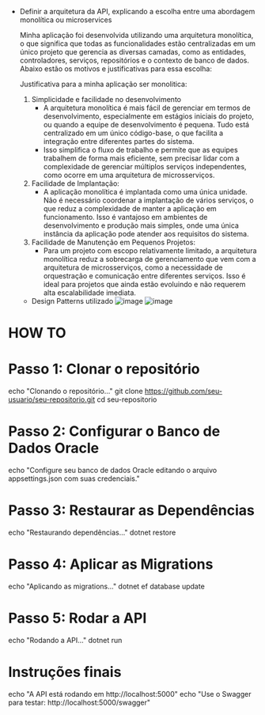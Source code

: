 - Definir a arquitetura da API, explicando a escolha entre uma abordagem monolítica ou microservices

  Minha aplicação foi desenvolvida utilizando uma arquitetura monolítica, o que significa que todas as funcionalidades estão centralizadas em um único projeto que gerencia as diversas camadas, como as entidades, controladores, serviços, repositórios e o contexto de banco de dados. Abaixo estão os motivos e justificativas para essa escolha:

  Justificativa para a minha aplicação ser monolitica:
  1. Simplicidade e facilidade no desenvolvimento
     * A arquitetura monolítica é mais fácil de gerenciar em termos de desenvolvimento, especialmente em estágios iniciais do projeto, ou quando a equipe de desenvolvimento é pequena. Tudo está centralizado em um único código-base, o que facilita a integração entre diferentes partes do sistema.
     * Isso simplifica o fluxo de trabalho e permite que as equipes trabalhem de forma mais eficiente, sem precisar lidar com a complexidade de gerenciar múltiplos serviços independentes, como ocorre em uma arquitetura de microsserviços.
  2. Facilidade de Implantação:
     * A aplicação monolítica é implantada como uma única unidade. Não é necessário coordenar a implantação de vários serviços, o que reduz a complexidade de manter a aplicação em funcionamento. Isso é vantajoso em ambientes de desenvolvimento e produção mais simples, onde uma única instância da aplicação pode atender aos requisitos do sistema.
  3. Facilidade de Manutenção em Pequenos Projetos:
     * Para um projeto com escopo relativamente limitado, a arquitetura monolítica reduz a sobrecarga de gerenciamento que vem com a arquitetura de microsserviços, como a necessidade de orquestração e comunicação entre diferentes serviços. Isso é ideal para projetos que ainda estão evoluindo e não requerem alta escalabilidade imediata.
    
         
  - Design Patterns utilizado
    ![image](https://github.com/user-attachments/assets/e7685195-f307-4242-9c6a-13a1bdc905df)
    ![image](https://github.com/user-attachments/assets/b55762d0-bee1-4129-bef8-f44a99723cff)

# HOW TO

# Passo 1: Clonar o repositório
echo "Clonando o repositório..."
git clone https://github.com/seu-usuario/seu-repositorio.git
cd seu-repositorio

# Passo 2: Configurar o Banco de Dados Oracle
echo "Configure seu banco de dados Oracle editando o arquivo appsettings.json com suas credenciais."

# Passo 3: Restaurar as Dependências
echo "Restaurando dependências..."
dotnet restore

# Passo 4: Aplicar as Migrations
echo "Aplicando as migrations..."
dotnet ef database update

# Passo 5: Rodar a API
echo "Rodando a API..."
dotnet run

# Instruções finais
echo "A API está rodando em http://localhost:5000"
echo "Use o Swagger para testar: http://localhost:5000/swagger"

